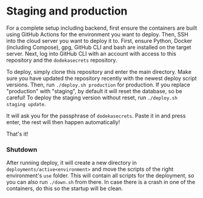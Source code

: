 

# Staging and production

For a complete setup including backend, first ensure the containers are built using GitHub Actions for the environment you want to deploy. Then, SSH into the cloud server you want to deploy it to. First, ensure Python, Docker (including Compose), gpg, GitHub CLI and bash are installed on the target server. Next, log into GitHub CLI with an account with access to this repository and the `dodekasecrets` repository.

To deploy, simply clone this repository and enter the main directory. Make sure you have updated the repository recently with the newest deploy script versions. Then, run `./deploy.sh production` for production. If you replace "production" with "staging", by default it will reset the database, so be careful! To deploy the staging version without reset, run `./deploy.sh staging update`.

It will ask you for the passphrase of `dodekasecrets`. Paste it in and press enter, the rest will then happen automatically!

That's it!

### Shutdown

After running deploy, it will create a new directory in `deployments/active<environment>` and move the scripts of the right environment's `use` folder. This will contain all scripts for the deployment, so you can also run `./down.sh` from there. In case there is a crash in one of the containers, do this so the startup will be clean.